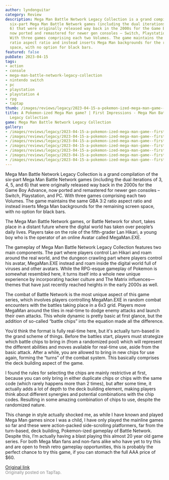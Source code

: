 ```yaml
---
author: lyndonguitar
category: Review
description: Mega Man Battle Network Legacy Collection is a grand compilation of the
  six-part Mega Man Battle Network games (including the dual iterations of 3, 4, 5,  and
  6) that were originally released way back in the 2000s for the Game Boy Advance,
  now ported and remastered for newer gen consoles – Switch, Playstation, and PC.
  With three games comprising each two Volumes. The game maintains the same GBA 3:2
  ratio aspect ratio and instead inserts Mega Man backgrounds for the remaining screen
  space, with no option for black bars.
featured: false
pubDate: 2023-04-15
tags:
- action
- console
- mega-man-battle-network-legacy-collection
- nintendo switch
- pc
- playstation
- playstation 4
- rpg
- taptap
thumb: /images/reviews/legacy/2023-04-15-a-pokemon-ized-mega-man-game--first-impressions---mega-man-battle-network-legacy-collecti-0.avif
title: A Pokemon-ized Mega Man game? | First Impressions - Mega Man Battle Network
  Legacy Collection
game: Mega Man Battle Network Legacy Collection
gallery:
- /images/reviews/legacy/2023-04-15-a-pokemon-ized-mega-man-game--first-impressions---mega-man-battle-network-legacy-collecti-0.avif
- /images/reviews/legacy/2023-04-15-a-pokemon-ized-mega-man-game--first-impressions---mega-man-battle-network-legacy-collecti-1.avif
- /images/reviews/legacy/2023-04-15-a-pokemon-ized-mega-man-game--first-impressions---mega-man-battle-network-legacy-collecti-2.avif
- /images/reviews/legacy/2023-04-15-a-pokemon-ized-mega-man-game--first-impressions---mega-man-battle-network-legacy-collecti-3.avif
- /images/reviews/legacy/2023-04-15-a-pokemon-ized-mega-man-game--first-impressions---mega-man-battle-network-legacy-collecti-4.avif
- /images/reviews/legacy/2023-04-15-a-pokemon-ized-mega-man-game--first-impressions---mega-man-battle-network-legacy-collecti-5.avif
- /images/reviews/legacy/2023-04-15-a-pokemon-ized-mega-man-game--first-impressions---mega-man-battle-network-legacy-collecti-6.avif
---
```

Mega Man Battle Network Legacy Collection is a grand compilation of the six-part Mega Man Battle Network games (including the dual iterations of 3, 4, 5,  and 6) that were originally released way back in the 2000s for the Game Boy Advance, now ported and remastered for newer gen consoles – Switch, Playstation, and PC. With three games comprising each two Volumes. The game maintains the same GBA 3:2 ratio aspect ratio and instead inserts Mega Man backgrounds for the remaining screen space, with no option for black bars.

The Mega Man Battle Network games, or Battle Network for short, takes place in a distant future where the digital world has taken over people’s daily lives. Players take on the role of the fifth-grader Lan Hikari, a young boy who is the operator of an online Avatar called MegaMan.EXE.

The gameplay of Mega Man Battle Network Legacy Collection features two main components. The part where players control Lan Hikari and roam around the real world, and the dungeon crawling part where players control his avatar, MegaMan.EXE instead and roam inside the digital world full of viruses and other avatars. While the RPG-esque gameplay of Pokemon is somewhat resembled here, it turns itself into a whole new unique experience by incorporating hacker culture and The Matrix influences— themes that have just recently reached heights in the early 2000s as well.

The combat of Battle Network is the most unique aspect of this game series, which involves players controlling MegaMan.EXE in random combat encounters with the battles taking place in a 6x3 grid. Players move MegaMan around the tiles in real-time to dodge enemy attacks and launch their own attacks. This whole dynamic is pretty basic at first glance, but the addition of so-called “battle chips” into the equation made all the difference.

You’d think the format is fully real-time here, but it's actually turn-based in the grand scheme of things. Before the battles start, players must strategize which battle chips to bring in (from a randomized pool) which will represent the different abilities and moves available for real-time use, aside from the basic attack. After a while, you are allowed to bring in new chips for use again, forming the “turns” of the combat system. This basically comprises the deck building aspect of the game.

I found the rules for selecting the chips are mainly restrictive at first, because you can only bring in either duplicate chips or chips with the same code (which rarely happens more than 2 times), but after some time, it actually adds a lot of depth to the deck building element, making players think about different synergies and potential combinations with the chip codes. Resulting in some amazing combination of chips to use, despite the randomized nature.

This change in style actually shocked me, as while I have known and played Mega Man games since I was a child, I have only played the mainline games so far and these were action-packed side-scrolling platformers, far from the turn-based, deck building, Pokemon-ized gameplay of Battle Network. Despite this, I’m actually having a blast playing this almost 20 year old game series. For both Mega Man fans and non-fans alike who have yet to try this and are open to fresh retro gameplay opportunities, this is probably the perfect chance to try this game, if you can stomach the full AAA price of $60.

[Original link](https://www.taptap.io/post/5126697)<br><span style="font-size: 0.95em; color: #888;">Originally posted on TapTap.</span>